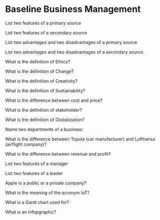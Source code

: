 # Baseline Business Management

List two features of a primary source

List two features of a secondary source

List two advantages and two disadvantages of a primary source

List two advantages and two disadvantages of a secondary source.

What is the definition of Ethics?

What is the definition of Change?

What is the definition of Creativity?

What is the definition of Sustainability?

What is the difference between cost and price?

What is the definition of stakeholder?

What is the definition of Globalization?

Name two departments of a business

What is the difference between Toyota (car manufacturer) and Lufthansa (airflight company)?

What is the difference between revenue and profit?

List two features of a manager

List two features of a leader

Apple is a public or a private company?

What is the meaning of the acronym IoT?

What is a Gantt chart used for?

What is an infopgraphic?
